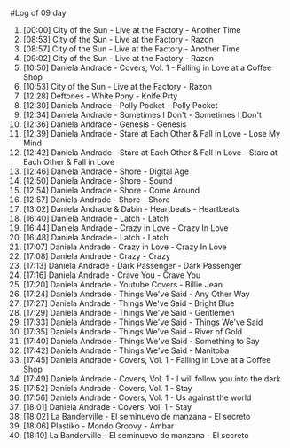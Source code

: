 #Log of 09 day

1. [00:00] City of the Sun - Live at the Factory - Another Time
1. [08:53] City of the Sun - Live at the Factory - Razon
1. [08:57] City of the Sun - Live at the Factory - Another Time
1. [09:02] City of the Sun - Live at the Factory - Razon
1. [10:50] Daniela Andrade - Covers, Vol. 1 - Falling in Love at a Coffee Shop
1. [10:53] City of the Sun - Live at the Factory - Razon
1. [12:28] Deftones - White Pony - Knife Prty
1. [12:30] Daniela Andrade - Polly Pocket - Polly Pocket
1. [12:34] Daniela Andrade - Sometimes I Don't - Sometimes I Don't
1. [12:36] Daniela Andrade - Genesis - Genesis
1. [12:39] Daniela Andrade - Stare at Each Other & Fall in Love - Lose My Mind
1. [12:42] Daniela Andrade - Stare at Each Other & Fall in Love - Stare at Each Other & Fall in Love
1. [12:46] Daniela Andrade - Shore - Digital Age
1. [12:50] Daniela Andrade - Shore - Sound
1. [12:54] Daniela Andrade - Shore - Come Around
1. [12:57] Daniela Andrade - Shore - Shore
1. [13:02] Daniela Andrade & Dabin - Heartbeats - Heartbeats
1. [16:40] Daniela Andrade - Latch - Latch
1. [16:44] Daniela Andrade - Crazy in Love - Crazy In Love
1. [16:48] Daniela Andrade - Latch - Latch
1. [17:07] Daniela Andrade - Crazy in Love - Crazy In Love
1. [17:08] Daniela Andrade - Crazy - Crazy
1. [17:13] Daniela Andrade - Dark Passenger - Dark Passenger
1. [17:16] Daniela Andrade - Crave You - Crave You
1. [17:20] Daniela Andrade - Youtube Covers - Billie Jean
1. [17:24] Daniela Andrade - Things We've Said - Any Other Way
1. [17:27] Daniela Andrade - Things We've Said - Bright Blue
1. [17:29] Daniela Andrade - Things We've Said - Gentlemen
1. [17:33] Daniela Andrade - Things We've Said - Things We've Said
1. [17:35] Daniela Andrade - Things We've Said - River of Gold
1. [17:40] Daniela Andrade - Things We've Said - Something to Say
1. [17:42] Daniela Andrade - Things We've Said - Manitoba
1. [17:45] Daniela Andrade - Covers, Vol. 1 - Falling in Love at a Coffee Shop
1. [17:49] Daniela Andrade - Covers, Vol. 1 - I will follow you into the dark
1. [17:52] Daniela Andrade - Covers, Vol. 1 - Stay
1. [17:56] Daniela Andrade - Covers, Vol. 1 - Us against the world
1. [18:01] Daniela Andrade - Covers, Vol. 1 - Stay
1. [18:02] La Banderville - El seminuevo de manzana - El secreto
1. [18:06] Plastiko - Mondo Groovy - Ambar
1. [18:10] La Banderville - El seminuevo de manzana - El secreto
